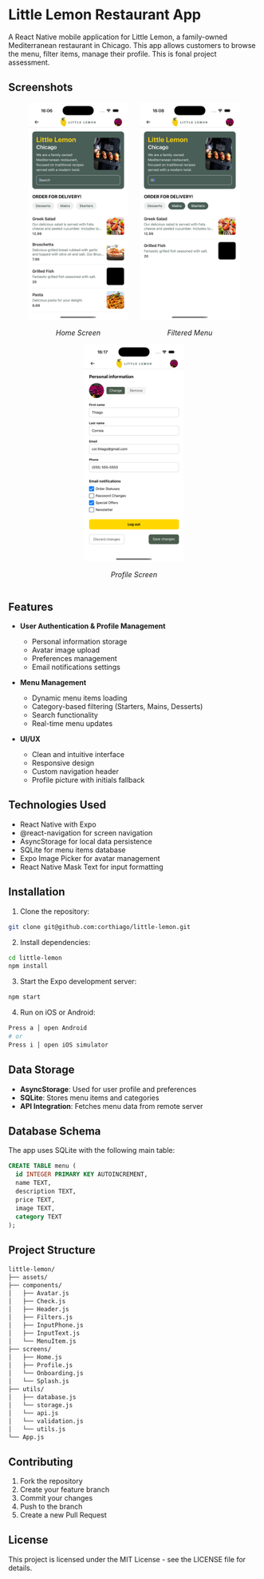 # Little Lemon Restaurant App

A React Native mobile application for Little Lemon, a family-owned Mediterranean restaurant in Chicago. This app allows customers to browse the menu, filter items, manage their profile. This is fonal project assessment.

## Screenshots

<div align="center">
  <div style="display: inline-block; margin: 0 10px;">
    <img src="./assets/screen-home.png" width="200" alt="Home Screen"/>
    <p align="center"><em>Home Screen</em></p>
  </div>
  <div style="display: inline-block; margin: 0 10px;">
    <img src="./assets/screen-home-filter.png" width="200" alt="Filtered Menu"/>
    <p align="center"><em>Filtered Menu</em></p>
  </div>
  <div style="display: inline-block; margin: 0 10px;">
    <img src="./assets/screen-profile.png" width="200" alt="Profile Management"/>
    <p align="center"><em>Profile Screen</em></p>
  </div>
</div>

## Features

- **User Authentication & Profile Management**
  - Personal information storage
  - Avatar image upload
  - Preferences management
  - Email notifications settings

- **Menu Management**
  - Dynamic menu items loading
  - Category-based filtering (Starters, Mains, Desserts)
  - Search functionality
  - Real-time menu updates

- **UI/UX**
  - Clean and intuitive interface
  - Responsive design
  - Custom navigation header
  - Profile picture with initials fallback

## Technologies Used

- React Native with Expo
- @react-navigation for screen navigation
- AsyncStorage for local data persistence
- SQLite for menu items database
- Expo Image Picker for avatar management
- React Native Mask Text for input formatting

## Installation

1. Clone the repository:
```bash
git clone git@github.com:corthiago/little-lemon.git
```

2. Install dependencies:
```bash
cd little-lemon
npm install
```

3. Start the Expo development server:
```bash
npm start
```

4. Run on iOS or Android:
```bash
Press a │ open Android
# or
Press i │ open iOS simulator
```

## Data Storage

- **AsyncStorage**: Used for user profile and preferences
- **SQLite**: Stores menu items and categories
- **API Integration**: Fetches menu data from remote server


## Database Schema

The app uses SQLite with the following main table:

```sql
CREATE TABLE menu (
  id INTEGER PRIMARY KEY AUTOINCREMENT,
  name TEXT,
  description TEXT,
  price TEXT,
  image TEXT,
  category TEXT
);
```

## Project Structure

```
little-lemon/
├── assets/
├── components/
│   ├── Avatar.js
│   ├── Check.js
│   ├── Header.js
│   ├── Filters.js
│   ├── InputPhone.js
│   ├── InputText.js
│   └── MenuItem.js
├── screens/
│   ├── Home.js
│   ├── Profile.js
│   └── Onboarding.js
│   └── Splash.js
├── utils/
│   ├── database.js
│   └── storage.js
│   └── api.js
│   └── validation.js
│   └── utils.js
└── App.js
```

## Contributing

1. Fork the repository
2. Create your feature branch
3. Commit your changes
4. Push to the branch
5. Create a new Pull Request

## License

This project is licensed under the MIT License - see the LICENSE file for details.